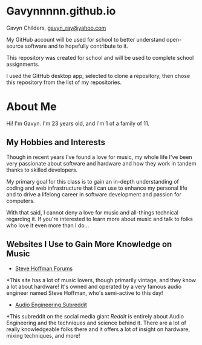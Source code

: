# Gavynnnnn.github.io

Gavyn Childers, gavyn_ray@yahoo.com

My GitHub account will be used for school to better understand open-source software and to hopefully contribute to it.

This repository was created for school and will be used to complete school assignments.

I used the GitHub desktop app, selected to clone a repository, then chose this repository from the list of my repositories.


# About Me
Hi! I'm Gavyn. I'm 23 years old, and I'm 1 of a family of 11.

## My Hobbies and Interests
Though in recent years I've found a love for music, 
my whole life I've been very passionate about software and hardware and how they work in tandem thanks to skilled developers.

My primary goal for this class is to gain an in-depth understanding of coding and web infrastructure that I can use to enhance my personal life
and to drive a lifelong career in software development and passion for computers.

With that said, I cannot deny a love for music and all-things technical regarding it. If you're interested to learn more about music and talk to
folks who love it even more than I do...

## Websites I Use to Gain More Knowledge on Music
- [Steve Hoffman Forums](https://forums.stevehoffman.tv) 

*This site has a lot of music lovers, though primarily vintage, and they know a lot about hardware! It's owned and operated by a very famous audio engineer named Steve Hoffman, who's semi-active to this day!

- [Audio Engineering Subreddit](https://www.reddit.com/r/audioengineering)

*This subreddit on the social media giant _Reddit_ is entirely about Audio Engineering and the techniques and science behind it. There are a lot of really knowledgeable folks there and it offers a lot of insight on hardware, mixing techniques, and more!
